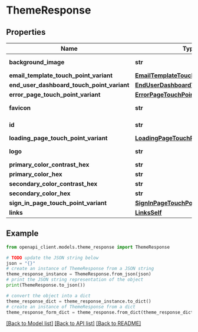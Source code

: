 # ThemeResponse


## Properties

Name | Type | Description | Notes
------------ | ------------- | ------------- | -------------
**background_image** | **str** |  | [optional] [readonly] 
**email_template_touch_point_variant** | [**EmailTemplateTouchPointVariant**](EmailTemplateTouchPointVariant.md) |  | [optional] 
**end_user_dashboard_touch_point_variant** | [**EndUserDashboardTouchPointVariant**](EndUserDashboardTouchPointVariant.md) |  | [optional] 
**error_page_touch_point_variant** | [**ErrorPageTouchPointVariant**](ErrorPageTouchPointVariant.md) |  | [optional] 
**favicon** | **str** |  | [optional] [readonly] 
**id** | **str** |  | [optional] [readonly] 
**loading_page_touch_point_variant** | [**LoadingPageTouchPointVariant**](LoadingPageTouchPointVariant.md) |  | [optional] 
**logo** | **str** |  | [optional] [readonly] 
**primary_color_contrast_hex** | **str** |  | [optional] 
**primary_color_hex** | **str** |  | [optional] 
**secondary_color_contrast_hex** | **str** |  | [optional] 
**secondary_color_hex** | **str** |  | [optional] 
**sign_in_page_touch_point_variant** | [**SignInPageTouchPointVariant**](SignInPageTouchPointVariant.md) |  | [optional] 
**links** | [**LinksSelf**](LinksSelf.md) |  | [optional] 

## Example

```python
from openapi_client.models.theme_response import ThemeResponse

# TODO update the JSON string below
json = "{}"
# create an instance of ThemeResponse from a JSON string
theme_response_instance = ThemeResponse.from_json(json)
# print the JSON string representation of the object
print(ThemeResponse.to_json())

# convert the object into a dict
theme_response_dict = theme_response_instance.to_dict()
# create an instance of ThemeResponse from a dict
theme_response_form_dict = theme_response.from_dict(theme_response_dict)
```
[[Back to Model list]](../README.md#documentation-for-models) [[Back to API list]](../README.md#documentation-for-api-endpoints) [[Back to README]](../README.md)


